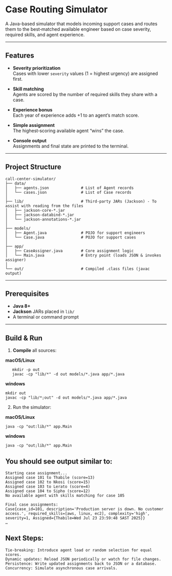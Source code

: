 # Case Routing Simulator

A Java-based simulator that models incoming support cases and routes them to the best‑matched available engineer based on case severity, required skills, and agent experience.

---

## Features

- **Severity prioritization**  
  Cases with lower `severity` values (1 = highest urgency) are assigned first.

- **Skill matching**  
  Agents are scored by the number of required skills they share with a case.

- **Experience bonus**  
  Each year of experience adds +1 to an agent’s match score.

- **Simple assignment**  
  The highest‑scoring available agent “wins” the case.

- **Console output**  
  Assignments and final state are printed to the terminal.

---

## Project Structure

```
call-center-simulator/
├── data/
│   ├── agents.json              # List of Agent records
│   └── cases.json               # List of Case records
│
├── lib/                         # Third‑party JARs (Jackson) - To assist with reading from the files
│   ├── jackson-core-*.jar
│   ├── jackson-databind-*.jar
│   └── jackson-annotations-*.jar
│
├── models/
│   ├── Agent.java               # POJO for support engineers
│   └── Case.java                # POJO for support cases
│
├── app/
│   ├── CaseAssigner.java        # Core assignment logic
│   └── Main.java                # Entry point (loads JSON & invokes assigner)
│
└── out/                         # Compiled .class files (javac output)
```

---

## Prerequisites

- **Java 8+**  
- **Jackson** JARs placed in `lib/`  
- A terminal or command prompt

---

## Build & Run
1. **Compile** all sources:

**macOS/Linux**  
```
   mkdir -p out
   javac -cp "lib/*" -d out models/*.java app/*.java
```
**windows**
```
mkdir out
javac -cp "lib/*;out" -d out models/*.java app/*.java
```

2. Run the simulator:

**macOS/Linux**  
```
java -cp "out:lib/*" app.Main
```
**windows**
```
java -cp "out;lib/*" app.Main
```

## You should see output similar to:
```
Starting case assignment...
Assigned case 101 to Thabile (score=13)
Assigned case 102 to Nkosi (score=15)
Assigned case 103 to Lerato (score=4)
Assigned case 104 to Sipho (score=12)
No available agent with skills matching for case 105

Final case assignments:
Case{case_id=101, description='Production server is down. No customer access.', required_skills=[aws, linux, ec2], complexity='high', severity=1, Assigned={Thabile=Wed Jul 23 23:59:48 SAST 2025}}
…
```

## Next Steps:
```
Tie‑breaking: Introduce agent load or random selection for equal scores.
Dynamic updates: Reload JSON periodically or watch for file changes.
Persistence: Write updated assignments back to JSON or a database.
Concurrency: Simulate asynchronous case arrivals.
```